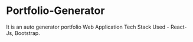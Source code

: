 # Portfolio-Generator
It is an auto generator portfolio Web Application Tech Stack Used - React-Js, Bootstrap.
